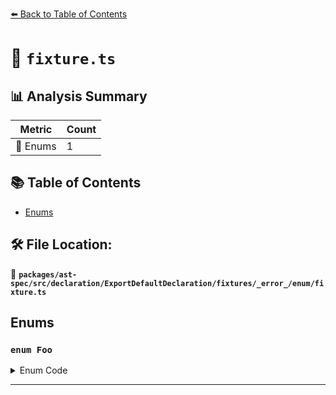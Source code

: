 [⬅️ Back to Table of Contents](../../../../../../../../index.md)

# 📄 `fixture.ts`

## 📊 Analysis Summary

| Metric | Count |
|--------|-------|
| 🎯 Enums | 1 |


## 📚 Table of Contents

- [Enums](#enums)

## 🛠️ File Location:
📂 **`packages/ast-spec/src/declaration/ExportDefaultDeclaration/fixtures/_error_/enum/fixture.ts`**

## Enums

### `enum Foo`

<details><summary>Enum Code</summary>

```ts
enum Foo {}
```
</details>


---